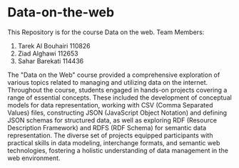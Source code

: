 # Data-on-the-web
This Repository is for the course Data on the web. 
Team Members:
  1. Tarek Al Bouhairi   110826
  2. Ziad Alghawi   112653
  3. Sahar Barekati 114436

The "Data on the Web" course provided a comprehensive exploration of various topics related to managing and utilizing data on the internet. Throughout the course, students engaged in hands-on projects covering a range of essential concepts. These included the development of conceptual models for data representation, working with CSV (Comma Separated Values) files, constructing JSON (JavaScript Object Notation) and defining JSON schemas for structured data, as well as exploring RDF (Resource Description Framework) and RDFS (RDF Schema) for semantic data representation. The diverse set of projects equipped participants with practical skills in data modeling, interchange formats, and semantic web technologies, fostering a holistic understanding of data management in the web environment.
